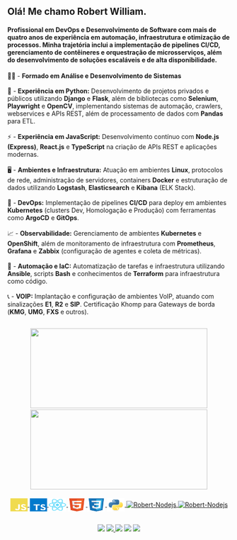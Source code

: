 ## Olá! Me chamo Robert William.

<div>
  <h4>Profissional em DevOps e Desenvolvimento de Software com mais de quatro anos de experiência em automação, infraestrutura e otimização de processos. Minha trajetória inclui a implementação de pipelines CI/CD, gerenciamento de contêineres e orquestração de microsserviços, além do desenvolvimento de soluções escaláveis e de alta disponibilidade.</h4>
</div>

    
<div> 
   👨‍🎓 - <strong>Formado em Análise e Desenvolvimento de Sistemas</strong> </br></br>
   🐍 - <strong>Experiência em Python:</strong> Desenvolvimento de projetos privados e públicos utilizando <strong>Django</strong> e <strong>Flask</strong>, além de bibliotecas como <strong>Selenium</strong>, <strong>Playwright</strong> e <strong>OpenCV</strong>, implementando sistemas de automação, crawlers, webservices e APIs REST, além de processamento de dados com <strong>Pandas</strong> para ETL. </br></br>
   ⚡ - <strong>Experiência em JavaScript:</strong> Desenvolvimento contínuo com <strong>Node.js (Express)</strong>, <strong>React.js</strong> e <strong>TypeScript</strong> na criação de APIs REST e aplicações modernas. </br></br>
   🖥️ - <strong>Ambientes e Infraestrutura:</strong> Atuação em ambientes <strong>Linux</strong>, protocolos de rede, administração de servidores, containers <strong>Docker</strong> e estruturação de dados utilizando <strong>Logstash</strong>, <strong>Elasticsearch</strong> e <strong>Kibana</strong> (ELK Stack). </br></br>
   🔧 - <strong>DevOps:</strong> Implementação de pipelines <strong>CI/CD</strong> para deploy em ambientes <strong>Kubernetes</strong> (clusters Dev, Homologação e Produção) com ferramentas como <strong>ArgoCD</strong> e <strong>GitOps</strong>. </br></br>
   📈 - <strong>Observabilidade:</strong> Gerenciamento de ambientes <strong>Kubernetes</strong> e <strong>OpenShift</strong>, além de monitoramento de infraestrutura com <strong>Prometheus</strong>, <strong>Grafana</strong> e <strong>Zabbix</strong> (configuração de agentes e coleta de métricas). </br></br>
   🤖 - <strong>Automação e IaC:</strong> Automatização de tarefas e infraestrutura utilizando <strong>Ansible</strong>, scripts <strong>Bash</strong> e conhecimentos de <strong>Terraform</strong> para infraestrutura como código. </br></br>
   📞 - <strong>VOIP:</strong> Implantação e configuração de ambientes VoIP, atuando com sinalizações <strong>E1</strong>, <strong>R2</strong> e <strong>SIP</strong>. Certificação Khomp para Gateways de borda (<strong>KMG</strong>, <strong>UMG</strong>, <strong>FXS</strong> e outros).</br>
</div>


   ##

<div align="center">
  <a href="https://github.com/RobertwilliamN">
  <img height="180em" width="400" src="https://github-readme-stats.vercel.app/api?username=RobertwilliamN&show_icons=true&theme=dark&include_all_commits=true&count_private=true"/>
  <img height="180em" width="400" src="https://github-readme-stats.vercel.app/api/top-langs/?username=RobertwilliamN&layout=compact&langs_count=7&theme=dark"/>
</div>
  
 <div style="display: inline_block" align="center"><br>
  <img align="center" alt="Robert-Js" height="30" width="40" src="https://raw.githubusercontent.com/devicons/devicon/master/icons/javascript/javascript-plain.svg">
  <img align="center" alt="Robert-Ts" height="30" width="40" src="https://raw.githubusercontent.com/devicons/devicon/master/icons/typescript/typescript-plain.svg">
  <img align="center" alt="Robert-React" height="30" width="40" src="https://raw.githubusercontent.com/devicons/devicon/master/icons/react/react-original.svg">
  <img align="center" alt="Robert-HTML" height="30" width="40" src="https://raw.githubusercontent.com/devicons/devicon/master/icons/html5/html5-original.svg">
  <img align="center" alt="Robert-CSS" height="30" width="40" src="https://raw.githubusercontent.com/devicons/devicon/master/icons/css3/css3-original.svg">
  <img align="center" alt="Robert-Python" height="30" width="40" src="https://raw.githubusercontent.com/devicons/devicon/master/icons/python/python-original.svg">
  <img align="center" alt="Robert-Nodejs" height="30" width="40" src="https://cdn.jsdelivr.net/gh/devicons/devicon/icons/nodejs/nodejs-original.svg">
   <img align="center" alt="Robert-Nodejs" height="30" width="40" src="https://img.shields.io/badge/Linux-FCC624?style=for-the-badge&logo=linux&logoColor=black">
   
</div>

   ##
  
  <div align="center"> 
    <a href="https://www.linkedin.com/in/robert-william-cv/" target="_blank"><img src="https://img.shields.io/badge/-LinkedIn-%230077B5?style=for-the-badge&logo=linkedin&logoColor=white" target="_blank"></a> 
    <a href = "mailto:robertwilliam0963@gmail.com"><img src="https://img.shields.io/badge/-Gmail-%23333?style=for-the-badge&logo=gmail&logoColor=white" target="_blank">   </a>
    <a href="https://contate.me/robert_william" target="_blank"><img src="https://img.shields.io/badge/WhatsApp-25D366?style=for-the-badge&logo=whatsapp&logoColor=white" target="_blank"></a> 
    <a href="https://t.me/Robert_William_R" target="_blank"><img src="https://img.shields.io/badge/Telegram-2CA5E0?style=for-the-badge&logo=telegram&logoColor=white" target="_blank"></a>
    <a href="https://www.instagram.com/robert_willliam/" target="_blank"><img src="https://img.shields.io/badge/-Instagram-%23E4405F?style=for-the-badge&logo=instagram&logoColor=white" target="_blank"></a>
   
</div>
  
  



